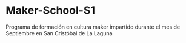 # Maker-School-S1
Programa de formación en cultura maker impartido durante el mes de Septiembre en San Cristóbal de La Laguna
